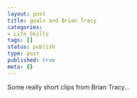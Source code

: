 ```yaml
---
layout: post
title: goals and Brian Tracy
categories:
- Life Skills
tags: []
status: publish
type: post
published: true
meta: {}
---
```

Some really short clips from Brian Tracy...  

